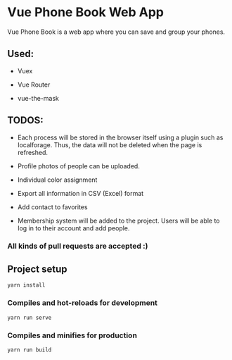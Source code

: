 # Vue Phone Book Web App

Vue Phone Book is a web app where you can save and group your phones.

## Used:

* Vuex

* Vue Router

* vue-the-mask

## TODOS:

* Each process will be stored in the browser itself using a plugin such as localforage. Thus, the data will not be deleted when the page is refreshed.

* Profile photos of people can be uploaded.

* Individual color assignment

* Export all information in CSV (Excel) format

* Add contact to favorites

* Membership system will be added to the project. Users will be able to log in to their account and add people.

### All kinds of pull requests are accepted :)

## Project setup
```
yarn install
```

### Compiles and hot-reloads for development
```
yarn run serve
```

### Compiles and minifies for production
```
yarn run build
```
